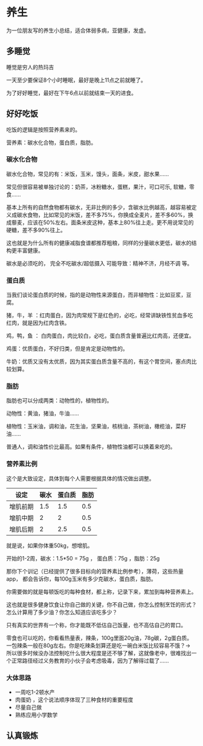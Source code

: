 # 养生

为一位朋友写的养生小总结，适合体弱多病，亚健康，发虚。

## 多睡觉

睡觉是穷人的热玛吉

一天至少要保证8个小时睡眠，最好是晚上11点之前就睡了。

为了好好睡觉，最好在下午6点以前就结束一天的进食。

## 好好吃饭

吃饭的逻辑是按照营养素来的。

营养素：碳水化合物，蛋白质，脂肪。

### 碳水化合物

碳水化合物，常见的有：米饭，玉米，馒头，面条，米皮，甜水果...... 

常见但很容易被单独讨论的：奶茶，冰粉糖水，蛋糕，果汁，可口可乐, 软糖，零食......

基本上所有的自然食物都有碳水，无非比例的多少，含碳水比例越高，越容易被定义成碳水食物，比如常见的米饭，差不多75%，你换成全麦片，差不多60%，换成藜麦，应该在50%左右。面条米皮这种，基本上80%往上走。更不用说常见的硬糖，差不多90%往上。

这也就是为什么所有的健康减脂食谱都推荐粗粮，同样的分量碳水更低，碳水的结构更丰富健康。

碳水是必须吃的， 完全不吃碳水/超低摄入 可能导致：精神不济，月经不调 等。

### 蛋白质

当我们谈论蛋白质的时候，指的是动物性来源蛋白，而非植物性：比如豆浆，豆腐。

猪，牛，羊 ：红肉蛋白，因为肉常规下是红色的，必吃，经常讲缺铁性贫血多吃红肉，就是因为红肉含铁。

鸡，鸭，鱼 ： 白肉蛋白，肉比较白，必吃，蛋白质含量普遍比红肉高，还便宜。

鸡蛋：优质蛋白，不好归类，但是肯定是动物性的。

牛奶：优质又没有太优质，因为其实蛋白质含量不高的，有这个胃空间，塞点肉比较划算。

### 脂肪

脂肪也可以分成两类：动物性的，植物性的。

动物性：黄油，猪油，牛油......

植物性：玉米油，调和油，花生油，坚果油，核桃油，茶树油，橄榄油，菜籽油......

普通人，调和油性价比最高。如果有条件，植物性油都可以换着来吃的。

### 营养素比例

这个是大致设定，具体到每个人需要根据具体的情况做出调整。

| 设定     | 碳水 | 蛋白质 | 脂肪 |
| -------- | ---- | ------ | ---- |
| 增肌前期 | 1.5  | 1.5    | 0.5  |
| 增肌中期 | 2    | 2      | 0.5  |
| 增肌后期 | 2    | 2.5    | 0.5  |

就是说，如果你体重50kg，想增肌。

开始的1-2周，碳水：1.5*50 = 75g ， 蛋白质：75g ，脂肪：25g

那你下个训记（已经提供了很多目标向的营养素比例参考），薄荷，这些热量app， 都会告诉你，每100g玉米有多少克碳水，蛋白质，脂肪。

你需要做的就是每顿饭吃的每种食材，都上称，记录下来，累加到每种营养素上。

这也就是很多健身饮食让你自己做的关键，你不自己做，你怎么控制烹饪的形式？怎么计算用了多少油？你怎么知道应该吃多少？

只有真实的世界有一个称，你才能既不低估自己饭量，也不高估自己的胃口。

零食也可以吃的，你看看热量表，辣条，100g里面20g油，78g碳，2g蛋白质。一包辣条一般在80g左右。你是吃辣条划算还是吃一碗白米饭比较容易不饿？→ 所以很多时候没办法控制吃什么很大程度是还不够了解，这就像老中，很难找出一个正常路径经过义务教育的小伙子会考虑吸毒，因为了解得过载了......



### 大体思路

- 一周吃1-2顿水产
- 肉蛋奶 ，这个说法顺序体现了三种食材的重要程度
- 尽量自己做
- 熟练应用小学数学



## 认真锻炼







